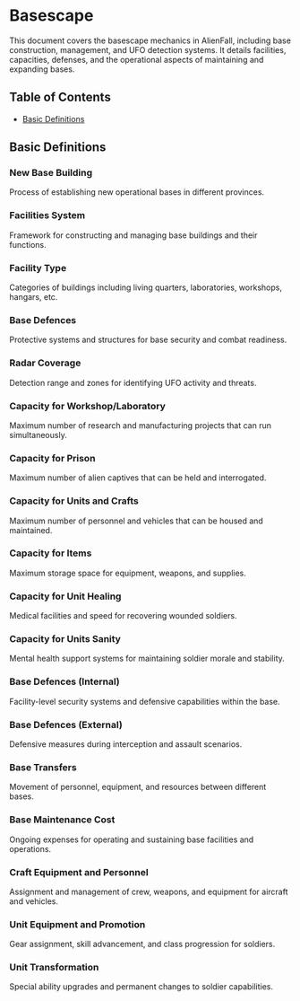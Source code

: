 # Basescape

This document covers the basescape mechanics in AlienFall, including base construction, management, and UFO detection systems. It details facilities, capacities, defenses, and the operational aspects of maintaining and expanding bases.

## Table of Contents

- [Basic Definitions](#basic-definitions)

## Basic Definitions

### New Base Building
Process of establishing new operational bases in different provinces.

### Facilities System
Framework for constructing and managing base buildings and their functions.

### Facility Type
Categories of buildings including living quarters, laboratories, workshops, hangars, etc.

### Base Defences
Protective systems and structures for base security and combat readiness.

### Radar Coverage
Detection range and zones for identifying UFO activity and threats.

### Capacity for Workshop/Laboratory
Maximum number of research and manufacturing projects that can run simultaneously.

### Capacity for Prison
Maximum number of alien captives that can be held and interrogated.

### Capacity for Units and Crafts
Maximum number of personnel and vehicles that can be housed and maintained.

### Capacity for Items
Maximum storage space for equipment, weapons, and supplies.

### Capacity for Unit Healing
Medical facilities and speed for recovering wounded soldiers.

### Capacity for Units Sanity
Mental health support systems for maintaining soldier morale and stability.

### Base Defences (Internal)
Facility-level security systems and defensive capabilities within the base.

### Base Defences (External)
Defensive measures during interception and assault scenarios.

### Base Transfers
Movement of personnel, equipment, and resources between different bases.

### Base Maintenance Cost
Ongoing expenses for operating and sustaining base facilities and operations.

### Craft Equipment and Personnel
Assignment and management of crew, weapons, and equipment for aircraft and vehicles.

### Unit Equipment and Promotion
Gear assignment, skill advancement, and class progression for soldiers.

### Unit Transformation
Special ability upgrades and permanent changes to soldier capabilities.